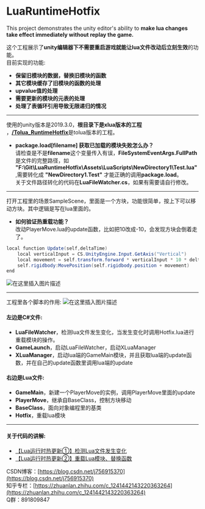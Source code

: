 # LuaRuntimeHotfix
This project demonstrates the unity editor's ability to **make lua changes take effect immediately without replay the game.** 

这个工程展示了**unity编辑器下不需要重启游戏就能让lua文件改动后立刻生效**的功能。  
目前实现的功能:
- **保留旧模块的数据，替换旧模块的函数**
- **其它模块缓存了旧模块的函数的处理**
- **upvalue值的处理**
- **需要更新的模块的元表的处理** 
- **处理了表循环引用导致无限递归的情况**
***
使用的unity版本是2019.3.0，**根目录下是xlua版本的工程** ，[**/Tolua_RuntimeHotfix**](https://github.com/756915370/LuaRuntimeHotfix/tree/master/Tolua_RuntimeHotfix)是tolua版本的工程。  
- **package.load[filename] 获取已加载的模块失败怎么办？**   
请检查是不是**filename**这个变量传入有误，**FileSystemEventArgs.FullPath**是文件的完整路径，如 **"F:\Git\LuaRuntimeHotfix\Assets\LuaScripts\NewDirectory1\Test.lua"**,需要转化成 **"NewDirectory1.Test"** 才能正确的调用**package.load**。  
关于文件路径转化的代码在**LuaFileWatcher.cs**，如果有需要请自行修改。
***
打开工程里的场景SampleScene，里面是一个方块，功能很简单，按上下可以移动方块。其中逻辑是写在lua里面的。
- **如何验证热重载功能？**   
改动PlayerMove.lua的update函数，比如把10改成-10，会发现方块会倒着走了。

```csharp
local function Update(self,deltaTime)
    local verticalInput = CS.UnityEngine.Input.GetAxis("Vertical")
    local movement = self.transform.forward * verticalInput * 10 * deltaTime
    self.rigidbody:MovePosition(self.rigidbody.position + movement)
end
```

![在这里插入图片描述](https://img-blog.csdnimg.cn/20200510221922378.png?x-oss-process=image/watermark,type_ZmFuZ3poZW5naGVpdGk,shadow_10,text_aHR0cHM6Ly9ibG9nLmNzZG4ubmV0L2o3NTY5MTUzNzA=,size_16,color_FFFFFF,t_70)
***
工程里各个脚本的作用:
![在这里插入图片描述](https://img-blog.csdnimg.cn/20200510221229784.png?x-oss-process=image/watermark,type_ZmFuZ3poZW5naGVpdGk,shadow_10,text_aHR0cHM6Ly9ibG9nLmNzZG4ubmV0L2o3NTY5MTUzNzA=,size_16,color_FFFFFF,t_70) 
#### 左边是C#文件:
- **LuaFileWatcher**，检测lua文件发生变化，当发生变化时调用Hotfix.lua进行重载模块的操作。
- **GameLaunch**，启动LuaFileWatcher，启动XLuaManager
- **XLuaManager**，启动lua端的GameMain模块，并且获取lua端的update函数，并在自己的update函数里调用lua端的update   

#### 右边是Lua文件:
- **GameMain**，新建一个PlayerMove的实例，调用PlayerMove里面的update
- **PlayerMove**，继承自BaseClass，控制方块移动
- **BaseClass**，面向对象编程里的基类
- **Hotfix**，重载lua模块
***
#### 关于代码的讲解:  
 - [【Lua运行时热更新①】检测Lua文件发生变化](https://zhuanlan.zhihu.com/p/139548726)  
 - [【Lua运行时热更新②】重载Lua模块、替换函数](https://zhuanlan.zhihu.com/p/139549412)  

CSDN博客：[https://blog.csdn.net/j756915370](https://blog.csdn.net/j756915370)  
知乎专栏：[https://zhuanlan.zhihu.com/c_1241442143220363264](https://zhuanlan.zhihu.com/c_1241442143220363264)  
Q群：891809847
